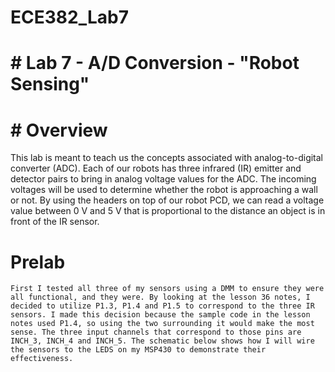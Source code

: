 ECE382_Lab7
===========

# # Lab 7 - A/D Conversion - "Robot Sensing"

# # Overview
  This lab is meant to teach us the concepts associated with analog-to-digital converter (ADC). Each of our robots has three infrared (IR) emitter and detector pairs to bring in analog voltage values for the ADC. The incoming voltages will be used to determine whether the robot is approaching a wall or not. By using the headers on top of our robot PCD, we can read a voltage value between 0 V and 5 V that is proportional to the distance an object is in front of the IR sensor. 
  
  # Prelab
    First I tested all three of my sensors using a DMM to ensure they were all functional, and they were. By looking at the lesson 36 notes, I decided to utilize P1.3, P1.4 and P1.5 to correspond to the three IR sensors. I made this decision because the sample code in the lesson notes used P1.4, so using the two surrounding it would make the most sense. The three input channels that correspond to those pins are INCH_3, INCH_4 and INCH_5. The schematic below shows how I will wire the sensors to the LEDS on my MSP430 to demonstrate their effectiveness.
    
    
